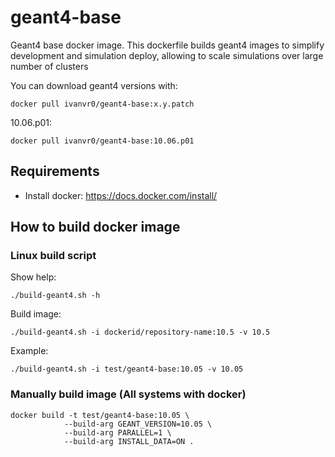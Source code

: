 # geant4-base

Geant4 base docker image. This dockerfile builds geant4 images to simplify development and simulation deploy, allowing to scale simulations over large number of clusters

You can download geant4 versions with:

```
docker pull ivanvr0/geant4-base:x.y.patch
```

10.06.p01:

```
docker pull ivanvr0/geant4-base:10.06.p01
```

## Requirements

 * Install docker: https://docs.docker.com/install/

## How to build docker image

### Linux build script

Show help:

```
./build-geant4.sh -h
```

Build image:

```
./build-geant4.sh -i dockerid/repository-name:10.5 -v 10.5
```

Example:

```
./build-geant4.sh -i test/geant4-base:10.05 -v 10.05
```

### Manually build image (All systems with docker)

```
docker build -t test/geant4-base:10.05 \
            --build-arg GEANT_VERSION=10.05 \
            --build-arg PARALLEL=1 \
            --build-arg INSTALL_DATA=ON .
```
